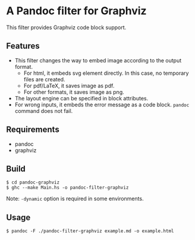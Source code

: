 # A Pandoc filter for Graphviz

This filter provides Graphviz code block support.

## Features
- This filter changes the way to embed image according to the output format.
    - For html, it embeds svg element directly. In this case, no temporary files are created.
    - For pdf/LaTeX, it saves image as pdf.
    - For other formats, it saves image as png.
- The layout engine can be specified in block attributes.
- For wrong inputs, it embeds the error message as a code block. `pandoc` command does not fail.

## Requirements
- pandoc
- graphviz

## Build
```
$ cd pandoc-graphviz
$ ghc --make Main.hs -o pandoc-filter-graphviz
```

Note: `-dynamic` option is required in some environments.

## Usage
```
$ pandoc -F ./pandoc-filter-graphviz example.md -o example.html
```
